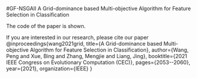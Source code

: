 #GF-NSGAII
A Grid-dominance based Multi-objective Algorithm for Feature Selection in Classification

The code of the paper is shown.

If you are interested in our research, please cite our paper
@inproceedings{wang2021grid,
  title={A Grid-dominance based Multi-objective Algorithm for Feature Selection in Classification},
  author={Wang, Peng and Xue, Bing and Zhang, Mengjie and Liang, Jing},
  booktitle={2021 IEEE Congress on Evolutionary Computation (CEC)},
  pages={2053--2060},
  year={2021},
  organization={IEEE}
}
